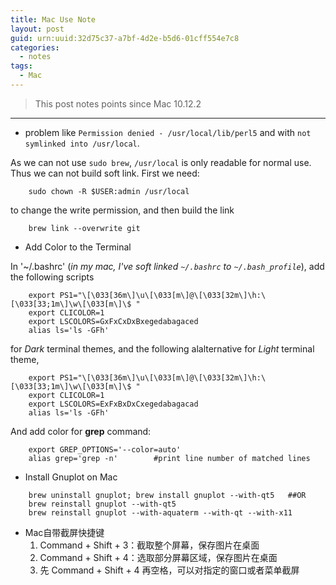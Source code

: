 ```yaml
---
title: Mac Use Note
layout: post
guid: urn:uuid:32d75c37-a7bf-4d2e-b5d6-01cff554e7c8
categories:
  - notes
tags:
  - Mac
---
```



> This post notes points since Mac 10.12.2


---

- problem like `Permission denied - /usr/local/lib/perl5` and with `not symlinked into /usr/local`.
 
As we can not use `sudo brew`, `/usr/local` is only readable for normal use. Thus we can not build soft link.
First we need:

```
    sudo chown -R $USER:admin /usr/local
```

to change the write permission, and then build the link

```
    brew link --overwrite git
```

- Add Color to the Terminal

In '~/.bashrc' (*in my mac, I've soft linked `~/.bashrc` to  `~/.bash_profile`*), add the following scripts

```
    export PS1="\[\033[36m\]\u\[\033[m\]@\[\033[32m\]\h:\[\033[33;1m\]\w\[\033[m\]\$ "
    export CLICOLOR=1
    export LSCOLORS=GxFxCxDxBxegedabagaced
    alias ls='ls -GFh'
```

for *Dark* terminal themes, and the following alalternative for *Light* terminal theme,

```
    export PS1="\[\033[36m\]\u\[\033[m\]@\[\033[32m\]\h:\[\033[33;1m\]\w\[\033[m\]\$ "
    export CLICOLOR=1
    export LSCOLORS=ExFxBxDxCxegedabagacad
    alias ls='ls -GFh'
```

And add color for **grep** command:

```
    export GREP_OPTIONS='--color=auto'
    alias grep='grep -n'        #print line number of matched lines
```

- Install Gnuplot on Mac 

```
    brew uninstall gnuplot; brew install gnuplot --with-qt5   ##OR
    brew reinstall gnuplot --with-qt5
    brew reinstall gnuplot --with-aquaterm --with-qt --with-x11
```

- Mac自带截屏快捷键
  1. Command + Shift + 3：截取整个屏幕，保存图片在桌面
  2. Command + Shift + 4：选取部分屏幕区域，保存图片在桌面
  3. 先 Command + Shift + 4  再空格，可以对指定的窗口或者菜单截屏
